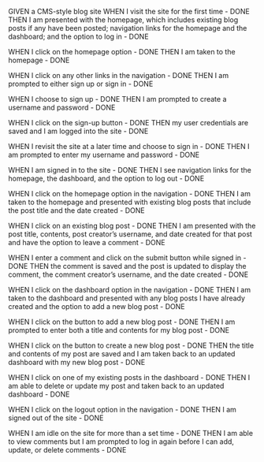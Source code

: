 GIVEN a CMS-style blog site
WHEN I visit the site for the first time - DONE
THEN I am presented with the homepage, which includes existing blog posts if any have been posted; navigation links for the homepage and the dashboard; and the option to log in - DONE

WHEN I click on the homepage option - DONE
THEN I am taken to the homepage - DONE

WHEN I click on any other links in the navigation - DONE
THEN I am prompted to either sign up or sign in - DONE

WHEN I choose to sign up  - DONE
THEN I am prompted to create a username and password - DONE

WHEN I click on the sign-up button - DONE
THEN my user credentials are saved and I am logged into the site - DONE

WHEN I revisit the site at a later time and choose to sign in - DONE
THEN I am prompted to enter my username and password - DONE

WHEN I am signed in to the site - DONE
THEN I see navigation links for the homepage, the dashboard, and the option to log out - DONE

WHEN I click on the homepage option in the navigation - DONE
THEN I am taken to the homepage and presented with existing blog posts that include the post title and the date created - DONE

WHEN I click on an existing blog post - DONE
THEN I am presented with the post title, contents, post creator’s username, and date created for that post and have the option to leave a comment - DONE

WHEN I enter a comment and click on the submit button while signed in - DONE
THEN the comment is saved and the post is updated to display the comment, the comment creator’s username, and the date created - DONE

WHEN I click on the dashboard option in the navigation - DONE
THEN I am taken to the dashboard and presented with any blog posts I have already created and the option to add a new blog post - DONE

WHEN I click on the button to add a new blog post - DONE
THEN I am prompted to enter both a title and contents for my blog post - DONE

WHEN I click on the button to create a new blog post - DONE
THEN the title and contents of my post are saved and I am taken back to an updated dashboard with my new blog post - DONE

WHEN I click on one of my existing posts in the dashboard - DONE
THEN I am able to delete or update my post and taken back to an updated dashboard - DONE

WHEN I click on the logout option in the navigation - DONE
THEN I am signed out of the site - DONE

WHEN I am idle on the site for more than a set time - DONE
THEN I am able to view comments but I am prompted to log in again before I can add, update, or delete comments - DONE